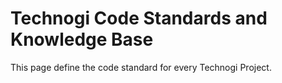 Technogi Code Standards and Knowledge Base
==========================================

This page define the code standard for every Technogi Project.
